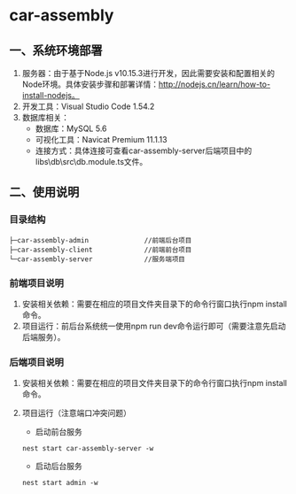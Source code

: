 # car-assembly 

## 一、系统环境部署
1. 服务器：由于基于Node.js v10.15.3进行开发，因此需要安装和配置相关的Node环境。具体安装步骤和部署详情：http://nodejs.cn/learn/how-to-install-nodejs。
2. 开发工具：Visual Studio Code 1.54.2
3. 数据库相关：
    - 数据库：MySQL 5.6
    - 可视化工具：Navicat Premium 11.1.13
    - 连接方式：具体连接可查看car-assembly-server后端项目中的libs\db\src\db.module.ts文件。

## 二、使用说明
### 目录结构
```
├─car-assembly-admin              //前端后台项目
├─car-assembly-client             //前端前台项目
└─car-assembly-server             //服务端项目
```

### 前端项目说明
1. 安装相关依赖：需要在相应的项目文件夹目录下的命令行窗口执行npm install命令。
2. 项目运行：前后台系统统一使用npm run dev命令运行即可（需要注意先启动后端服务）。

### 后端项目说明

1. 安装相关依赖：需要在相应的项目文件夹目录下的命令行窗口执行npm install命令。
2. 项目运行（注意端口冲突问题）

    - 启动前台服务
    ```
    nest start car-assembly-server -w
    ```

    - 启动后台服务
    ```
    nest start admin -w
    ```